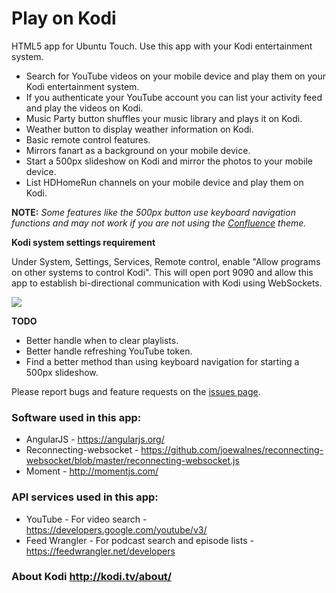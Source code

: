 # Play on Kodi
HTML5 app for Ubuntu Touch. Use this app with your Kodi entertainment system.

* Search for YouTube videos on your mobile device and play them on your Kodi entertainment system.
* If you authenticate your YouTube account you can list your activity feed and play the videos on Kodi.
* Music Party button shuffles your music library and plays it on Kodi.
* Weather button to display weather information on Kodi.
* Basic remote control features.
* Mirrors fanart as a background on your mobile device.
* Start a 500px slideshow on Kodi and mirror the photos to your mobile device.
* List HDHomeRun channels on your mobile device and play them on Kodi.

**NOTE:** *Some features like the 500px button use keyboard navigation functions and may not work if you are not using the [Confluence](http://kodi.wiki/view/Confluence) theme.*

**Kodi system settings requirement**

Under System, Settings, Services, Remote control, enable "Allow programs on other systems to control Kodi". This will open port 9090 and allow this app to establish bi-directional communication with Kodi using WebSockets. 

![](http://i.imgur.com/IbGT0Fn.png)

**TODO**
* Better handle when to clear playlists.
* Better handle refreshing YouTube token.
* Find a better method than using keyboard navigation for starting a 500px slideshow.

Please report bugs and feature requests on the [issues page](https://github.com/pla1/PlayOnKodi/issues).

### Software used in this app:
* AngularJS - https://angularjs.org/
* Reconnecting-websocket - https://github.com/joewalnes/reconnecting-websocket/blob/master/reconnecting-websocket.js
* Moment - http://momentjs.com/

### API services used in this app: 
* YouTube - For video search - https://developers.google.com/youtube/v3/
* Feed Wrangler - For podcast search and episode lists - https://feedwrangler.net/developers

### About Kodi http://kodi.tv/about/
